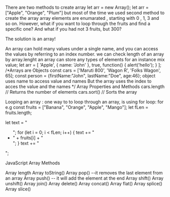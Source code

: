 There are two methods to create array
let arr = new Array();
let arr = ["Apple", "Orange", "Plum"]
but most of the time we used second method to create the array
array elements are enumarated , starting with 0 , 1, 3 and so on.
However, what if you want to loop through the fruits and find a specific one? And what if you had not 3 fruits, but 300?

The solution is an array!

An array can hold many values under a single name, and you can access the values by referring to an index number.
we can check length of an array by array.lenght
an array can store any types of elements
for an instance mix value; let arr = [ 'Apple', { name: 'John' }, true, function() { alert('hello'); } ];
/*Arrays are Objects 
const cars = ['Maruti 800', 'Wagon R', 'Folks Wagon', 65];
const person = {firstName:"John", lastName:"Doe", age:46};
object uses name to access value and names 
But the array uses the index to acces the value and the names
*/
Array Properties and Methods
cars.length   // Returns the number of elements
cars.sort()   // Sorts the array


Looping an array : one way to to loop through an array, is using for loop: for e.g const fruits = ["Banana", "Orange", "Apple", "Mango"];
let fLen = fruits.length;

let text = "<ul>";
for (let i = 0; i < fLen; i++) {
  text += "<li>" + fruits[i] + "</li>";
}
text += "</ul>";

JavaScript Array Methods

Array length
Array toString()
Array pop() --it removes the last element from an array
Array push() -- it will add the element at the end
Array shift()
Array unshift()
Array join()
Array delete()
Array concat()
Array flat()
Array splice()
Array slice()